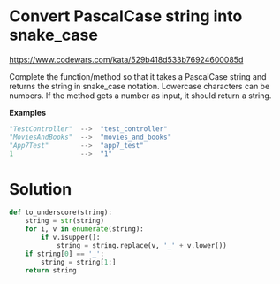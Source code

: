 # Convert PascalCase string into snake_case

https://www.codewars.com/kata/529b418d533b76924600085d

Complete the function/method so that it takes a PascalCase string and returns the string in snake_case notation.
Lowercase characters can be numbers. If the method gets a number as input, it should return a string.

**Examples**

```python
"TestController"  -->  "test_controller"
"MoviesAndBooks"  -->  "movies_and_books"
"App7Test"        -->  "app7_test"
1                 -->  "1"
```

# Solution
```python
def to_underscore(string):
    string = str(string)
    for i, v in enumerate(string):
        if v.isupper():
            string = string.replace(v, '_' + v.lower())
    if string[0] == '_':
        string = string[1:]
    return string
```